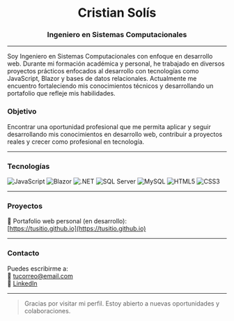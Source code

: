 <h1 align="center">Cristian Solís</h1>
<h3 align="center">Ingeniero en Sistemas Computacionales</h3>

---

Soy Ingeniero en Sistemas Computacionales con enfoque en desarrollo web. Durante mi formación académica y personal, he trabajado en diversos proyectos prácticos enfocados al desarrollo con tecnologías como JavaScript, Blazor y bases de datos relacionales. Actualmente me encuentro fortaleciendo mis conocimientos técnicos y desarrollando un portafolio que refleje mis habilidades.

### Objetivo

Encontrar una oportunidad profesional que me permita aplicar y seguir desarrollando mis conocimientos en desarrollo web, contribuir a proyectos reales y crecer como profesional en tecnología.

---

### Tecnologías

![JavaScript](https://img.shields.io/badge/JavaScript-F7DF1E?style=flat&logo=javascript&logoColor=black)
![Blazor](https://img.shields.io/badge/Blazor-512BD4?style=flat&logo=blazor&logoColor=white)
![.NET](https://img.shields.io/badge/.NET-512BD4?style=flat&logo=dotnet&logoColor=white)
![SQL Server](https://img.shields.io/badge/SQL%20Server-CC2927?style=flat&logo=microsoftsqlserver&logoColor=white)
![MySQL](https://img.shields.io/badge/MySQL-005C84?style=flat&logo=mysql&logoColor=white)
![HTML5](https://img.shields.io/badge/HTML5-E34F26?style=flat&logo=html5&logoColor=white)
![CSS3](https://img.shields.io/badge/CSS3-1572B6?style=flat&logo=css3&logoColor=white)

---

### Proyectos

📌 Portafolio web personal (en desarrollo):  
[https://tusitio.github.io](https://tusitio.github.io) 

---

### Contacto

Puedes escribirme a:  
📧 [tucorreo@email.com](crismv11sp@outlook.com)  
🔗 [LinkedIn](www.linkedin.com/in/cristian-solis-4a7175345l) 

---

> Gracias por visitar mi perfil. Estoy abierto a nuevas oportunidades y colaboraciones.


